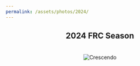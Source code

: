 ```yaml
---
permalink: /assets/photos/2024/
---
```


<div style="text-align: center;">
  <h2>2024 FRC Season</h2>
  <div style="display: inline-block; text-align: center; margin: 20px;">
    <img src="{{ site.baseurl}}/assets/photos/2024/crescendo.png" alt="Crescendo">
  </div>
</div>